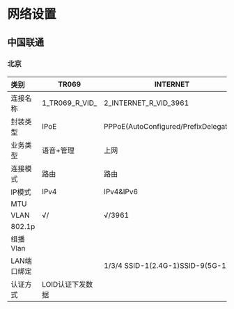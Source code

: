# 网络设置

## 中国联通

### 北京

#### 

| 类别        | TR069            | INTERNET                               | Other           | VOIP              |
| :---------- | ---------------- | -------------------------------------- | --------------- | ----------------- |
| 连接名称    | 1_TR069_R_VID_   | 2_INTERNET_R_VID_3961                  | 3_IPTV_B_VID_45 | 3_IPTV_B_VID_3964 |
| 封装类型    | IPoE             | PPPoE(AutoConfigured/PrefixDelegation) | Bridge          | Bridge            |
| 业务类型    | 语音+管理        | 上网                                   | 其他            | 其他              |
| 连接模式    | 路由             | 路由                                   | 桥接            | 桥接              |
| IP模式      | IPv4             | IPv4&IPv6                              | IPv4&IPv6       | IPv4              |
| MTU         |                  |                                        |                 |                   |
| VLAN        | √/               | √/3961                                 | √/3962          | 3964              |
| 802.1p      |                  |                                        |                 |                   |
| 组播Vlan    |                  |                                        |                 |                   |
| LAN端口绑定 |                  | 1/3/4  SSID-1(2.4G-1)SSID-9(5G-1)      |                 |                   |
| 认证方式    | LOID认证下发数据 |                                        |                 |                   |

